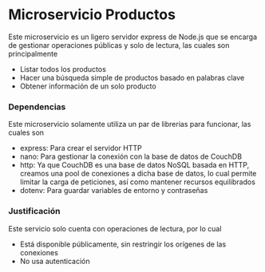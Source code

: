 # Microservicio Productos

Este microservicio es un ligero servidor express de Node.js que se encarga de gestionar operaciones públicas y solo de lectura, las cuales son principalmente
- Listar todos los productos
- Hacer una búsqueda simple de productos basado en palabras clave
- Obtener información de un solo producto

### Dependencias
Este microservicio solamente utiliza un par de librerias para funcionar, las cuales son
- express: Para crear el servidor HTTP
- nano: Para gestionar la conexión con la base de datos de CouchDB
- http: Ya que CouchDB es una base de datos NoSQL basada en HTTP, creamos una pool de conexiones a dicha base de datos, lo cual permite limitar la carga de peticiones, así como mantener recursos equilibrados
- dotenv: Para guardar variables de entorno y contraseñas

### Justificación
Este servicio solo cuenta con operaciones de lectura, por lo cual
- Está disponible públicamente, sin restringir los orígenes de las conexiones
- No usa autenticación